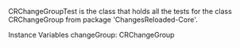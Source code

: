 CRChangeGroupTest is the class that holds all the tests for the class CRChangeGroup from package 'ChangesReloaded-Core'.

Instance Variables
	changeGroup:		CRChangeGroup

